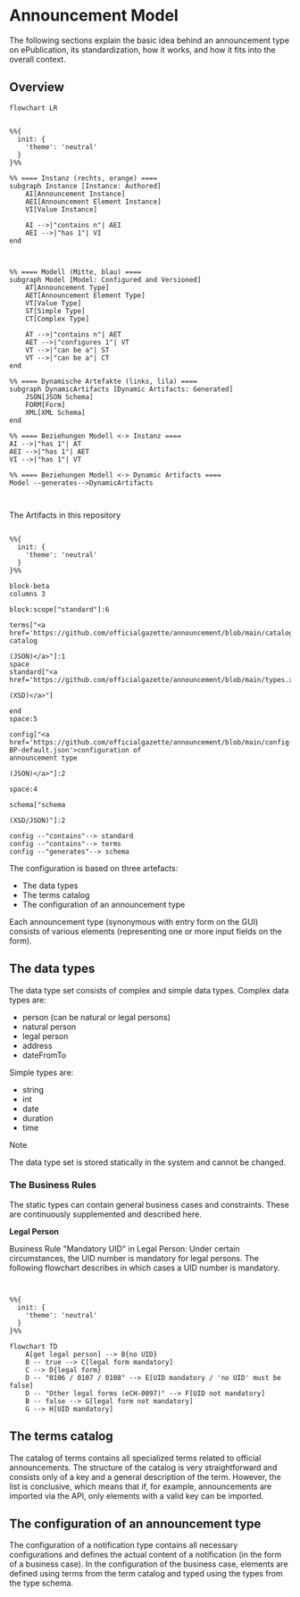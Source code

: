 # Announcement Model
The following sections explain the basic idea behind an announcement type on ePublication, its standardization, how it works, and how it fits into the overall context.

## Overview ##
```mermaid
flowchart LR


%%{
  init: {
    'theme': 'neutral'
  }
}%%

%% ==== Instanz (rechts, orange) ====
subgraph Instance [Instance: Authored]
    AI[Announcement Instance]
    AEI[Announcement Element Instance]
    VI[Value Instance]

    AI -->|"contains n"| AEI
    AEI -->|"has 1"| VI
end



%% ==== Modell (Mitte, blau) ====
subgraph Model [Model: Configured and Versioned]
    AT[Announcement Type]
    AET[Announcement Element Type]
    VT[Value Type]
    ST[Simple Type]
    CT[Complex Type]

    AT -->|"contains n"| AET
    AET -->|"configures 1"| VT
    VT -->|"can be a"| ST
    VT -->|"can be a"| CT
end

%% ==== Dynamische Artefakte (links, lila) ====
subgraph DynamicArtifacts [Dynamic Artifacts: Generated]
    JSON[JSON Schema]
    FORM[Form]
    XML[XML Schema]
end

%% ==== Beziehungen Modell <-> Instanz ====
AI -->|"has 1"| AT
AEI -->|"has 1"| AET
VI -->|"has 1"| VT

%% ==== Beziehungen Modell <-> Dynamic Artifacts ====
Model --generates-->DynamicArtifacts



```

The Artifacts in this repository

```mermaid

%%{
  init: {
    'theme': 'neutral'
  }
}%%

block-beta
columns 3

block:scope["standard"]:6

terms["<a href='https://github.com/officialgazette/announcement/blob/main/catalog.json'>terms
catalog

(JSON)</a>"]:1
space
standard["<a href='https://github.com/officialgazette/announcement/blob/main/types.xsd'>types

(XSD)</a>"]

end
space:5

config["<a href='https://github.com/officialgazette/announcement/blob/main/config-BP-default.json'>configuration of
announcement type

(JSON)</a>"]:2

space:4

schema["schema

(XSD/JSON)"]:2

config --"contains"--> standard
config --"contains"--> terms
config --"generates"--> schema
```

The configuration is based on three artefacts:
- The data types
- The terms catalog
- The configuration of an announcement type

Each announcement type (synonymous with entry form on the GUI) consists of various elements (representing one or more input fields on the form).

## The data types ##

The data type set consists of complex and simple data types. Complex data types are:
- person (can be natural or legal persons)
- natural person
- legal person
- address
- dateFromTo

Simple types are:
- string
- int
- date
- duration
- time

> [!NOTE]
> The data type set is stored statically in the system and cannot be changed.

### The Business Rules ###

The static types can contain general business cases and constraints. These are continuously supplemented and described here.

**Legal Person**

Business Rule "Mandatory UID" in Legal Person:
Under certain circumstances, the UID number is mandatory for legal persons. The following flowchart describes in which cases a UID number is mandatory.

```mermaid


%%{
  init: {
    'theme': 'neutral'
  }
}%%

flowchart TD
    A[get legal person] --> B{no UID}
    B -- true --> C[legal form mandatory]
    C --> D{legal form}
    D -- "0106 / 0107 / 0108" --> E[UID mandatory / 'no UID' must be false]
    D -- "Other legal forms (eCH-0097)" --> F[UID not mandatory]
    B -- false --> G[legal form not mandatory]
    G --> H[UID mandatory]
```



## The terms catalog ##

The catalog of terms contains all specialized terms related to official announcements. The structure of the catalog is very straightforward and consists only of a key and a general description of the term.
However, the list is conclusive, which means that if, for example, announcements are imported via the API, only elements with a valid key can be imported.

## The configuration of an announcement type ##

The configuration of a notification type contains all necessary configurations and defines the actual content of a notification (in the form of a business case).
In the configuration of the business case, elements are defined using terms from the term catalog and typed using the types from the type schema.



